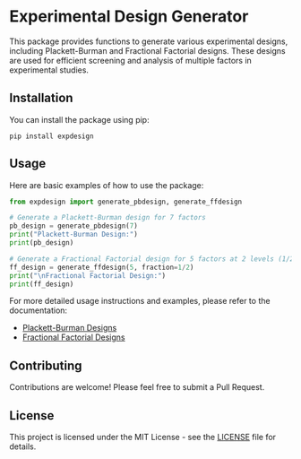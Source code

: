 # Experimental Design Generator

This package provides functions to generate various experimental designs, including Plackett-Burman and Fractional Factorial designs. These designs are used for efficient screening and analysis of multiple factors in experimental studies.

## Installation

You can install the package using pip:

```
pip install expdesign
```

## Usage

Here are basic examples of how to use the package:

```python
from expdesign import generate_pbdesign, generate_ffdesign

# Generate a Plackett-Burman design for 7 factors
pb_design = generate_pbdesign(7)
print("Plackett-Burman Design:")
print(pb_design)

# Generate a Fractional Factorial design for 5 factors at 2 levels (1/2 fraction)
ff_design = generate_ffdesign(5, fraction=1/2)
print("\nFractional Factorial Design:")
print(ff_design)
```

For more detailed usage instructions and examples, please refer to the documentation:
- [Plackett-Burman Designs](docs/plackett_burman.md)
- [Fractional Factorial Designs](docs/fractional_factorial.md)

## Contributing

Contributions are welcome! Please feel free to submit a Pull Request.

## License

This project is licensed under the MIT License - see the [LICENSE](LICENSE) file for details.